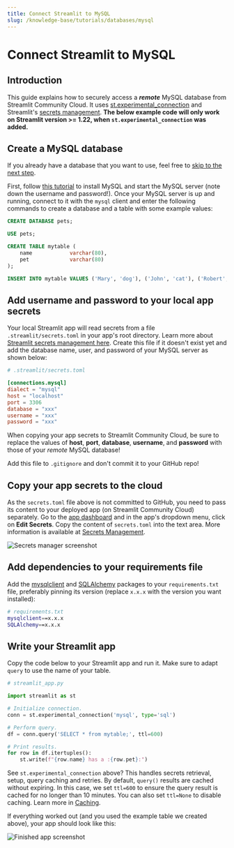 ```yaml
---
title: Connect Streamlit to MySQL
slug: /knowledge-base/tutorials/databases/mysql
---
```


# Connect Streamlit to MySQL

## Introduction

This guide explains how to securely access a **_remote_** MySQL database from Streamlit Community Cloud. It uses [st.experimental_connection](/library/api-reference/connections/st.experimental_connection) and Streamlit's [secrets management](/streamlit-community-cloud/get-started/deploy-an-app/connect-to-data-sources/secrets-management). **The below example code will only work on Streamlit version >= 1.22, when `st.experimental_connection` was added.**

## Create a MySQL database

<Note>

If you already have a database that you want to use, feel free
to [skip to the next step](#add-username-and-password-to-your-local-app-secrets).

</Note>

First, follow [this tutorial](https://dev.mysql.com/doc/mysql-getting-started/en/) to install MySQL and start the MySQL server (note down the username and password!). Once your MySQL server is up and running, connect to it with the `mysql` client and enter the following commands to create a database and a table with some example values:

```sql
CREATE DATABASE pets;

USE pets;

CREATE TABLE mytable (
    name            varchar(80),
    pet             varchar(80)
);

INSERT INTO mytable VALUES ('Mary', 'dog'), ('John', 'cat'), ('Robert', 'bird');
```

## Add username and password to your local app secrets

Your local Streamlit app will read secrets from a file `.streamlit/secrets.toml` in your app's root directory. Learn more about [Streamlit secrets management here](/library/advanced-features/secrets-management). Create this file if it doesn't exist yet and add the database name, user, and password of your MySQL server as shown below:

```toml
# .streamlit/secrets.toml

[connections.mysql]
dialect = "mysql"
host = "localhost"
port = 3306
database = "xxx"
username = "xxx"
password = "xxx"
```

<Important>

When copying your app secrets to Streamlit Community Cloud, be sure to replace the values of **host**, **port**, **database**, **username**, and **password** with those of your _remote_ MySQL database!

Add this file to `.gitignore` and don't commit it to your GitHub repo!

</Important>

## Copy your app secrets to the cloud

As the `secrets.toml` file above is not committed to GitHub, you need to pass its content to your deployed app (on Streamlit Community Cloud) separately. Go to the [app dashboard](https://share.streamlit.io/) and in the app's dropdown menu, click on **Edit Secrets**. Copy the content of `secrets.toml` into the text area. More information is available at [Secrets Management](/streamlit-community-cloud/get-started/deploy-an-app/connect-to-data-sources/secrets-management).

![Secrets manager screenshot](/images/databases/edit-secrets.png)

## Add dependencies to your requirements file

Add the [mysqlclient](https://github.com/PyMySQL/mysqlclient) and [SQLAlchemy](https://github.com/sqlalchemy/sqlalchemy) packages to your `requirements.txt` file, preferably pinning its version (replace `x.x.x` with the version you want installed):

```bash
# requirements.txt
mysqlclient==x.x.x
SQLAlchemy==x.x.x
```

## Write your Streamlit app

Copy the code below to your Streamlit app and run it. Make sure to adapt `query` to use the name of your table.

```python
# streamlit_app.py

import streamlit as st

# Initialize connection.
conn = st.experimental_connection('mysql', type='sql')

# Perform query.
df = conn.query('SELECT * from mytable;', ttl=600)

# Print results.
for row in df.itertuples():
    st.write(f"{row.name} has a :{row.pet}:")
```

See `st.experimental_connection` above? This handles secrets retrieval, setup, query caching and retries. By default, `query()` results are cached without expiring. In this case, we set `ttl=600` to ensure the query result is cached for no longer than 10 minutes. You can also set `ttl=None` to disable caching. Learn more in [Caching](/library/advanced-features/caching).

If everything worked out (and you used the example table we created above), your app should look like this:

![Finished app screenshot](/images/databases/streamlit-app.png)
